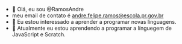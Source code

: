 - 👋 Olá, eu sou @RamosAndre
- meu email de contato é andre.felipe.ramos@escola.pr.gov.br
- 👀 Eu estou interessado a aprender a programar novas línguagens.
- 🌱 Atualmente eu estou aprendendo a programar a línguegem de JavaScript e Scratch.
<!---
RamosAndre/RamosAndre is a ✨ special ✨ repository because its `README.md` (this file) appears on your GitHub profile.
You can click the Preview link to take a look at your changes.
